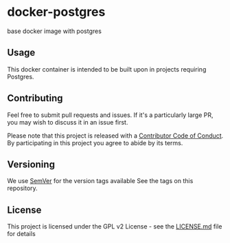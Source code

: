 # docker-postgres
base docker image with postgres

## Usage

This docker container is intended to be built upon in projects requiring Postgres.

## Contributing

Feel free to submit pull requests and issues. If it's a particularly large PR, you may wish to
discuss it in an issue first.

Please note that this project is released with a
[Contributor Code of Conduct](CODE_OF_CONDUCT.md).
By participating in this project you agree to abide by its terms.

## Versioning

We use [SemVer](http://semver.org/) for the version tags available See the tags on this repository.

## License

This project is licensed under the GPL v2 License - see the
[LICENSE.md](LICENSE) file for details
